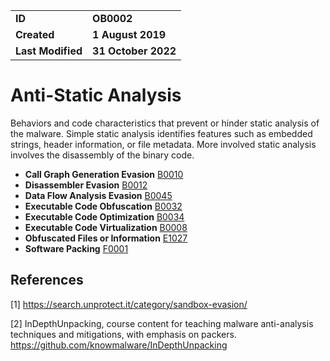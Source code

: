 <table>
<tr>
<td><b>ID</b></td>
<td><b>OB0002</b></td>
</tr>
<td><b>Created</b></td>
<td><b>1 August 2019</b></td>
</tr>
<tr>
<td><b>Last Modified</b></td>
<td><b>31 October 2022</b></td>
</tr>
</table>


# Anti-Static Analysis

Behaviors and code characteristics that prevent or hinder static analysis of the malware. Simple static analysis identifies features such as embedded strings, header information, or file metadata. More involved static analysis involves the disassembly of the binary code.

* **Call Graph Generation Evasion** [B0010](../anti-static-analysis/call-graph-generation-evasion.md)
* **Disassembler Evasion** [B0012](../anti-static-analysis/disassembler-evasion.md)
* **Data Flow Analysis Evasion** [B0045](../anti-static-analysis/data-flow-analysis-evasion.md)
* **Executable Code Obfuscation** [B0032](../anti-static-analysis/executable-code-obfuscation.md)
* **Executable Code Optimization** [B0034](../anti-static-analysis/executable-code-optimization.md)
* **Executable Code Virtualization** [B0008](../anti-static-analysis/executable-code-virtualization.md)
* **Obfuscated Files or Information** [E1027](../defense-evasion/obfuscated-files-or-information.md)
* **Software Packing** [F0001](../anti-static-analysis/software-packing.md)

## References

<a name="1">[1]</a> https://search.unprotect.it/category/sandbox-evasion/

<a name="2">[2]</a> InDepthUnpacking, course content for teaching malware anti-analysis techniques and mitigations, with emphasis on packers. https://github.com/knowmalware/InDepthUnpacking
